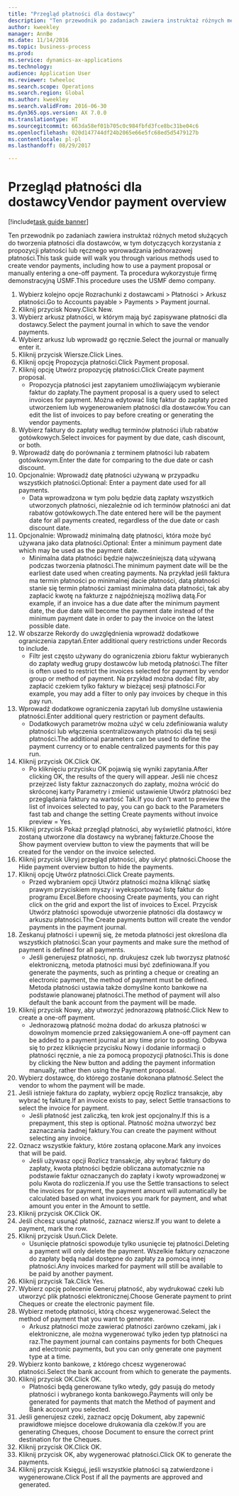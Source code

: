 ```yaml
--- 
title: "Przegląd płatności dla dostawcy"
description: "Ten przewodnik po zadaniach zawiera instruktaż różnych metod służących do tworzenia płatności dla dostawców, w tym dotyczących korzystania z propozycji płatności lub ręcznego wprowadzania jednorazowej płatności."
author: kweekley
manager: AnnBe
ms.date: 11/14/2016
ms.topic: business-process
ms.prod: 
ms.service: dynamics-ax-applications
ms.technology: 
audience: Application User
ms.reviewer: twheeloc
ms.search.scope: Operations
ms.search.region: Global
ms.author: kweekley
ms.search.validFrom: 2016-06-30
ms.dyn365.ops.version: AX 7.0.0
ms.translationtype: HT
ms.sourcegitcommit: 663da58ef01b705c0c984fbfd3fce8bc31be04c6
ms.openlocfilehash: 020d147744df24b2065e66e5fc68ed5d5479127b
ms.contentlocale: pl-pl
ms.lasthandoff: 08/29/2017

---
```

# <a name="vendor-payment-overview"></a><span data-ttu-id="5fb94-103">Przegląd płatności dla dostawcy</span><span class="sxs-lookup"><span data-stu-id="5fb94-103">Vendor payment overview</span></span>

[!include[task guide banner](../../includes/task-guide-banner.md)]

<span data-ttu-id="5fb94-104">Ten przewodnik po zadaniach zawiera instruktaż różnych metod służących do tworzenia płatności dla dostawców, w tym dotyczących korzystania z propozycji płatności lub ręcznego wprowadzania jednorazowej płatności.</span><span class="sxs-lookup"><span data-stu-id="5fb94-104">This task guide will walk you through various methods used to create vendor payments, including how to use a payment proposal or manually entering a one-off payment.</span></span> <span data-ttu-id="5fb94-105">Ta procedura wykorzystuje firmę demonstracyjną USMF.</span><span class="sxs-lookup"><span data-stu-id="5fb94-105">This procedure uses the USMF demo company.</span></span>

1. <span data-ttu-id="5fb94-106">Wybierz kolejno opcje Rozrachunki z dostawcami > Płatności > Arkusz płatności.</span><span class="sxs-lookup"><span data-stu-id="5fb94-106">Go to Accounts payable > Payments > Payment journal.</span></span>
2. <span data-ttu-id="5fb94-107">Kliknij przycisk Nowy.</span><span class="sxs-lookup"><span data-stu-id="5fb94-107">Click New.</span></span>
3. <span data-ttu-id="5fb94-108">Wybierz arkusz płatności, w którym mają być zapisywane płatności dla dostawcy.</span><span class="sxs-lookup"><span data-stu-id="5fb94-108">Select the payment journal in which to save the vendor payments.</span></span> 
4. <span data-ttu-id="5fb94-109">Wybierz arkusz lub wprowadź go ręcznie.</span><span class="sxs-lookup"><span data-stu-id="5fb94-109">Select the journal or manually enter it.</span></span>
5. <span data-ttu-id="5fb94-110">Kliknij przycisk Wiersze.</span><span class="sxs-lookup"><span data-stu-id="5fb94-110">Click Lines.</span></span>
6. <span data-ttu-id="5fb94-111">Kliknij opcję Propozycja płatności.</span><span class="sxs-lookup"><span data-stu-id="5fb94-111">Click Payment proposal.</span></span>
7. <span data-ttu-id="5fb94-112">Kliknij opcję Utwórz propozycję płatności.</span><span class="sxs-lookup"><span data-stu-id="5fb94-112">Click Create payment proposal.</span></span>
    * <span data-ttu-id="5fb94-113">Propozycja płatności jest zapytaniem umożliwiającym wybieranie faktur do zapłaty.</span><span class="sxs-lookup"><span data-stu-id="5fb94-113">The payment proposal is a query used to select invoices for payment.</span></span> <span data-ttu-id="5fb94-114">Można edytować listę faktur do zapłaty przed utworzeniem lub wygenerowaniem płatności dla dostawców.</span><span class="sxs-lookup"><span data-stu-id="5fb94-114">You can edit the list of invoices to pay before creating or generating the vendor payments.</span></span>  
8. <span data-ttu-id="5fb94-115">Wybierz faktury do zapłaty według terminów płatności i/lub rabatów gotówkowych.</span><span class="sxs-lookup"><span data-stu-id="5fb94-115">Select invoices for payment by due date, cash discount, or both.</span></span> 
9. <span data-ttu-id="5fb94-116">Wprowadź datę do porównania z terminem płatności lub rabatem gotówkowym.</span><span class="sxs-lookup"><span data-stu-id="5fb94-116">Enter the date for comparing to the due date or cash discount.</span></span> 
10. <span data-ttu-id="5fb94-117">Opcjonalnie: Wprowadź datę płatności używaną w przypadku wszystkich płatności.</span><span class="sxs-lookup"><span data-stu-id="5fb94-117">Optional: Enter a payment date used for all payments.</span></span>
    * <span data-ttu-id="5fb94-118">Data wprowadzona w tym polu będzie datą zapłaty wszystkich utworzonych płatności, niezależnie od ich terminów płatności ani dat rabatów gotówkowych.</span><span class="sxs-lookup"><span data-stu-id="5fb94-118">The date entered here will be the payment date for all payments created, regardless of the due date or cash discount date.</span></span>  
11. <span data-ttu-id="5fb94-119">Opcjonalnie: Wprowadź minimalną datę płatności, która może być używana jako data płatności.</span><span class="sxs-lookup"><span data-stu-id="5fb94-119">Optional: Enter a minimum payment date which may be used as the payment date.</span></span>
    * <span data-ttu-id="5fb94-120">Minimalna data płatności będzie najwcześniejszą datą używaną podczas tworzenia płatności.</span><span class="sxs-lookup"><span data-stu-id="5fb94-120">The minimum payment date will be the earliest date used when creating payments.</span></span> <span data-ttu-id="5fb94-121">Na przykład jeśli faktura ma termin płatności po minimalnej dacie płatności, datą płatności stanie się termin płatności zamiast minimalna data płatności, tak aby zapłacić kwotę na fakturze z najpóźniejszą możliwą datą.</span><span class="sxs-lookup"><span data-stu-id="5fb94-121">For example, if an invoice has a due date after the minimum payment date, the due date will become the payment date instead of the minimum payment date in order to pay the invoice on the latest possible date.</span></span>  
12. <span data-ttu-id="5fb94-122">W obszarze Rekordy do uwzględnienia wprowadź dodatkowe ograniczenia zapytań.</span><span class="sxs-lookup"><span data-stu-id="5fb94-122">Enter additional query restrictions under Records to include.</span></span>
    * <span data-ttu-id="5fb94-123">Filtr jest często używany do ograniczenia zbioru faktur wybieranych do zapłaty według grupy dostawców lub metodą płatności.</span><span class="sxs-lookup"><span data-stu-id="5fb94-123">The filter is often used to restrict the invoices selected for payment by vendor group or method of payment.</span></span> <span data-ttu-id="5fb94-124">Na przykład można dodać filtr, aby zapłacić czekiem tylko faktury w bieżącej sesji płatności.</span><span class="sxs-lookup"><span data-stu-id="5fb94-124">For example, you may add a filter to only pay invoices by cheque in this pay run.</span></span>  
13. <span data-ttu-id="5fb94-125">Wprowadź dodatkowe ograniczenia zapytań lub domyślne ustawienia płatności.</span><span class="sxs-lookup"><span data-stu-id="5fb94-125">Enter additional query restriction or payment defaults.</span></span> 
    * <span data-ttu-id="5fb94-126">Dodatkowych parametrów można użyć w celu zdefiniowania waluty płatności lub włączenia scentralizowanych płatności dla tej sesji płatności.</span><span class="sxs-lookup"><span data-stu-id="5fb94-126">The additional parameters can be used to define the payment currency or to enable centralized payments for this pay run.</span></span>  
14. <span data-ttu-id="5fb94-127">Kliknij przycisk OK.</span><span class="sxs-lookup"><span data-stu-id="5fb94-127">Click OK.</span></span>
    * <span data-ttu-id="5fb94-128">Po kliknięciu przycisku OK pojawią się wyniki zapytania.</span><span class="sxs-lookup"><span data-stu-id="5fb94-128">After clicking OK, the results of the query will appear.</span></span> <span data-ttu-id="5fb94-129">Jeśli nie chcesz przejrzeć listy faktur zaznaczonych do zapłaty, można wrócić do skróconej karty Parametry i zmienić ustawienie Utwórz płatności bez przeglądania faktury na wartość Tak.</span><span class="sxs-lookup"><span data-stu-id="5fb94-129">If you don't want to preview the list of invoices selected to pay, you can go back to the Parameters fast tab and change the setting Create payments without invoice preview = Yes.</span></span>  
15. <span data-ttu-id="5fb94-130">Kliknij przycisk Pokaż przegląd płatności, aby wyświetlić płatności, które zostaną utworzone dla dostawcy na wybranej fakturze.</span><span class="sxs-lookup"><span data-stu-id="5fb94-130">Choose the Show payment overview button to view the payments that will be created for the vendor on the invoice selected.</span></span>
16. <span data-ttu-id="5fb94-131">Kliknij przycisk Ukryj przegląd płatności, aby ukryć płatności.</span><span class="sxs-lookup"><span data-stu-id="5fb94-131">Choose the Hide payment overview button to hide the payments.</span></span> 
17. <span data-ttu-id="5fb94-132">Kliknij opcję Utwórz płatności.</span><span class="sxs-lookup"><span data-stu-id="5fb94-132">Click Create payments.</span></span>
    * <span data-ttu-id="5fb94-133">Przed wybraniem opcji Utwórz płatności można kliknąć siatkę prawym przyciskiem myszy i wyeksportować listę faktur do programu Excel.</span><span class="sxs-lookup"><span data-stu-id="5fb94-133">Before choosing Create payments, you can right click on the grid and export the list of invoices to Excel.</span></span> <span data-ttu-id="5fb94-134">Przycisk Utwórz płatności spowoduje utworzenie płatności dla dostawcy w arkuszu płatności.</span><span class="sxs-lookup"><span data-stu-id="5fb94-134">The Create payments button will create the vendor payments in the payment journal.</span></span>  
18. <span data-ttu-id="5fb94-135">Zeskanuj płatności i upewnij się, że metoda płatności jest określona dla wszystkich płatności.</span><span class="sxs-lookup"><span data-stu-id="5fb94-135">Scan your payments and make sure the method of payment is defined for all payments.</span></span> 
    * <span data-ttu-id="5fb94-136">Jeśli generujesz płatności, np. drukujesz czek lub tworzysz płatność elektroniczną, metoda płatności musi być zdefiniowana.</span><span class="sxs-lookup"><span data-stu-id="5fb94-136">If you generate the payments, such as printing a cheque or creating an electronic payment, the method of payment must be defined.</span></span> <span data-ttu-id="5fb94-137">Metoda płatności ustawia także domyślne konto bankowe na podstawie planowanej płatności.</span><span class="sxs-lookup"><span data-stu-id="5fb94-137">The method of payment will also default the bank account from the payment will be made.</span></span>  
19. <span data-ttu-id="5fb94-138">Kliknij przycisk Nowy, aby utworzyć jednorazową płatność.</span><span class="sxs-lookup"><span data-stu-id="5fb94-138">Click New to create a one-off payment.</span></span>
    * <span data-ttu-id="5fb94-139">Jednorazową płatność można dodać do arkusza płatności w dowolnym momencie przed zaksięgowaniem.</span><span class="sxs-lookup"><span data-stu-id="5fb94-139">A one-off payment can be added to a payment journal at any time prior to posting.</span></span> <span data-ttu-id="5fb94-140">Odbywa się to przez kliknięcie przycisku Nowy i dodanie informacji o płatności ręcznie, a nie za pomocą propozycji płatności.</span><span class="sxs-lookup"><span data-stu-id="5fb94-140">This is done by clicking the New button and adding the payment information manually, rather then using the Payment proposal.</span></span>  
20. <span data-ttu-id="5fb94-141">Wybierz dostawcę, do którego zostanie dokonana płatność.</span><span class="sxs-lookup"><span data-stu-id="5fb94-141">Select the vendor to whom the payment will be made.</span></span>
21. <span data-ttu-id="5fb94-142">Jeśli istnieje faktura do zapłaty, wybierz opcję Rozlicz transakcje, aby wybrać tę fakturę.</span><span class="sxs-lookup"><span data-stu-id="5fb94-142">If an invoice exists to pay, select Settle transactions to select the invoice for payment.</span></span>
    * <span data-ttu-id="5fb94-143">Jeśli płatność jest zaliczką, ten krok jest opcjonalny.</span><span class="sxs-lookup"><span data-stu-id="5fb94-143">If this is a prepayment, this step is optional.</span></span> <span data-ttu-id="5fb94-144">Płatność można utworzyć bez zaznaczania żadnej faktury.</span><span class="sxs-lookup"><span data-stu-id="5fb94-144">You can create the payment without selecting any invoice.</span></span>  
22. <span data-ttu-id="5fb94-145">Oznacz wszystkie faktury, które zostaną opłacone.</span><span class="sxs-lookup"><span data-stu-id="5fb94-145">Mark any invoices that will be paid.</span></span>
    * <span data-ttu-id="5fb94-146">Jeśli używasz opcji Rozlicz transakcje, aby wybrać faktury do zapłaty, kwota płatności będzie obliczana automatycznie na podstawie faktur oznaczanych do zapłaty i kwoty wprowadzonej w polu Kwota do rozliczenia.</span><span class="sxs-lookup"><span data-stu-id="5fb94-146">If you use the Settle transactions to select the invoices for payment, the payment amount will automatically be calculated based on what invoices you mark for payment, and what amount you enter in the Amount to settle.</span></span>  
23. <span data-ttu-id="5fb94-147">Kliknij przycisk OK.</span><span class="sxs-lookup"><span data-stu-id="5fb94-147">Click OK.</span></span>
24. <span data-ttu-id="5fb94-148">Jeśli chcesz usunąć płatność, zaznacz wiersz.</span><span class="sxs-lookup"><span data-stu-id="5fb94-148">If you want to delete a payment, mark the row.</span></span>
25. <span data-ttu-id="5fb94-149">Kliknij przycisk Usuń.</span><span class="sxs-lookup"><span data-stu-id="5fb94-149">Click Delete.</span></span>
    * <span data-ttu-id="5fb94-150">Usunięcie płatności spowoduje tylko usunięcie tej płatności.</span><span class="sxs-lookup"><span data-stu-id="5fb94-150">Deleting a payment will only delete the payment.</span></span> <span data-ttu-id="5fb94-151">Wszelkie faktury oznaczone do zapłaty będą nadal dostępne do zapłaty za pomocą innej płatności.</span><span class="sxs-lookup"><span data-stu-id="5fb94-151">Any invoices marked for payment will still be available to be paid by another payment.</span></span>  
26. <span data-ttu-id="5fb94-152">Kliknij przycisk Tak.</span><span class="sxs-lookup"><span data-stu-id="5fb94-152">Click Yes.</span></span>
27. <span data-ttu-id="5fb94-153">Wybierz opcję polecenie Generuj płatność, aby wydrukować czeki lub utworzyć plik płatności elektronicznej.</span><span class="sxs-lookup"><span data-stu-id="5fb94-153">Choose Generate payment to print Cheques or create the electronic payment file.</span></span>
28. <span data-ttu-id="5fb94-154">Wybierz metodę płatności, którą chcesz wygenerować.</span><span class="sxs-lookup"><span data-stu-id="5fb94-154">Select the method of payment that you want to generate.</span></span>
    * <span data-ttu-id="5fb94-155">Arkusz płatności może zawierać płatności zarówno czekami, jak i elektroniczne, ale można wygenerować tylko jeden typ płatności na raz.</span><span class="sxs-lookup"><span data-stu-id="5fb94-155">The payment journal can contains payments for both Cheques and electronic payments, but you can only generate one payment type at a time.</span></span>  
29. <span data-ttu-id="5fb94-156">Wybierz konto bankowe, z którego chcesz wygenerować płatności.</span><span class="sxs-lookup"><span data-stu-id="5fb94-156">Select the bank account from which to generate the payments.</span></span>
30. <span data-ttu-id="5fb94-157">Kliknij przycisk OK.</span><span class="sxs-lookup"><span data-stu-id="5fb94-157">Click OK.</span></span>
    * <span data-ttu-id="5fb94-158">Płatności będą generowane tylko wtedy, gdy pasują do metody płatności i wybranego konta bankowego.</span><span class="sxs-lookup"><span data-stu-id="5fb94-158">Payments will only be generated for payments that match the Method of payment and Bank account you selected.</span></span>  
31. <span data-ttu-id="5fb94-159">Jeśli generujesz czeki, zaznacz opcję Dokument, aby zapewnić prawidłowe miejsce docelowe drukowania dla czeków.</span><span class="sxs-lookup"><span data-stu-id="5fb94-159">If you are generating Cheques, choose Document to ensure the correct print destination for the Cheques.</span></span>
32. <span data-ttu-id="5fb94-160">Kliknij przycisk OK.</span><span class="sxs-lookup"><span data-stu-id="5fb94-160">Click OK.</span></span>
33. <span data-ttu-id="5fb94-161">Kliknij przycisk OK, aby wygenerować płatności.</span><span class="sxs-lookup"><span data-stu-id="5fb94-161">Click OK to generate the payments.</span></span>
34. <span data-ttu-id="5fb94-162">Kliknij przycisk Księguj, jeśli wszystkie płatności są zatwierdzone i wygenerowane.</span><span class="sxs-lookup"><span data-stu-id="5fb94-162">Click Post if all the payments are approved and generated.</span></span> 


